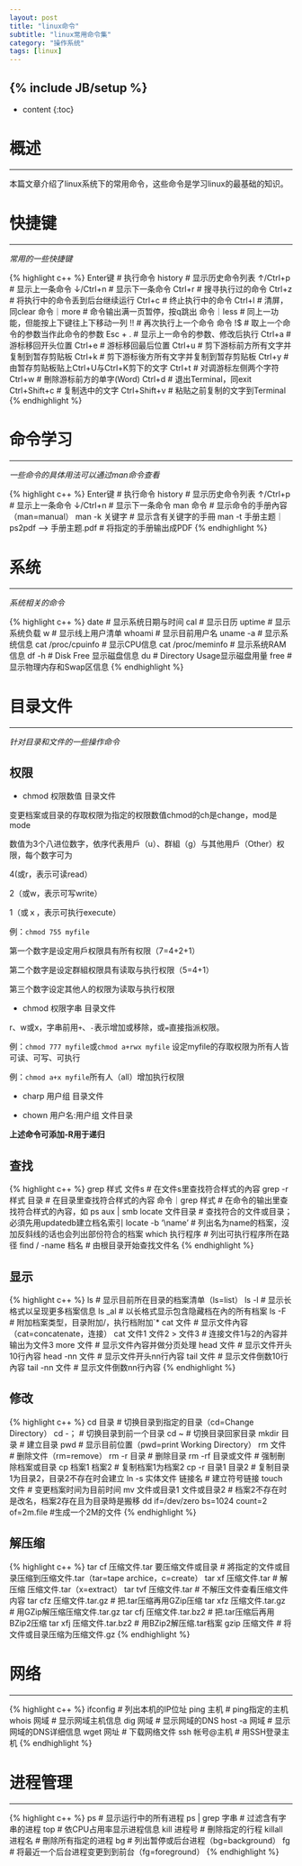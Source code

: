 ```yaml
---
layout: post
title: "linux命令"
subtitle: "linux常用命令集"
category: "操作系统"
tags: [linux]
---
```

{% include JB/setup %}
---
* content
{:toc}

# 概述 #
---

本篇文章介绍了linux系统下的常用命令，这些命令是学习linux的最基础的知识。

# 快捷键 #
---

*常用的一些快捷键*

{% highlight c++ %}
Enter键         # 执行命令
history         # 显示历史命令列表
↑/Ctrl+p        # 显示上一条命令
↓/Ctrl+n        # 显示下一条命令
Ctrl+r          # 搜寻执行过的命令
Ctrl+z          # 将执行中的命令丢到后台继续运行
Ctrl+c          # 终止执行中的命令
Ctrl+l          # 清屏，同clear
命令｜more      # 命令输出满一页暂停，按q跳出
命令｜less      # 同上一功能，但能按上下键往上下移动一列
!!              # 再次执行上一个命令
命令 !$         # 取上一个命令的参数当作此命令的参数
Esc + .         # 显示上一命令的参数、修改后执行
Ctrl+a          # 游标移回开头位置
Ctrl+e          # 游标移回最后位置
Ctrl+u          # 剪下游标前方所有文字并复制到暂存剪贴板
Ctrl+k          # 剪下游标後方所有文字并复制到暂存剪贴板
Ctrl+y          # 由暂存剪贴板贴上Ctrl+U与Ctrl+K剪下的文字
Ctrl+t          # 对调游标左侧两个字符
Ctrl+w          # 刪除游标前方的单字(Word)
Ctrl+d          # 退出Terminal，同exit
Ctrl+Shift+c    # 复制选中的文字
Ctrl+Shift+v    # 粘贴之前复制的文字到Terminal
{% endhighlight %}

# 命令学习 #
---

*一些命令的具体用法可以通过man命令查看*

{% highlight c++ %}
Enter键         # 执行命令
history         # 显示历史命令列表
↑/Ctrl+p        # 显示上一条命令
↓/Ctrl+n        # 显示下一条命令
man 命令        # 显示命令的手册內容（man=manual）
man -k 关键字   # 显示含有关键字的手冊
man -t 手册主题｜ps2pdf –> 手册主题.pdf # 将指定的手册输出成PDF
{% endhighlight %}

# 系统 #
---

*系统相关的命令*

{% highlight c++ %}
date                # 显示系统日期与时间
cal                 # 显示日历
uptime              # 显示系统负载
w                   # 显示线上用户清单
whoami              # 显示目前用户名
uname -a            # 显示系统信息
cat /proc/cpuinfo   # 显示CPU信息
cat /proc/meminfo   # 显示系统RAM信息
df -h               # Disk Free 显示磁盘信息
du                  # Directory Usage显示磁盘用量
free                # 显示物理内存和Swap区信息
{% endhighlight %}

# 目录文件 #
---

*针对目录和文件的一些操作命令*

## 权限 ##

- chmod 权限数值 目录文件

变更档案或目录的存取权限为指定的权限数值chmod的ch是change，mod是mode

数值为3个八进位数字，依序代表用戶（u）、群組（g）与其他用戶（Other）权限，每个数字可为

4(或r，表示可读read）

2（或w，表示可写write）

1（或ｘ，表示可执行execute）

例：`chmod 755 myfile`

第一个数字是设定用戶权限具有所有权限（7=4+2+1）

第二个数字是设定群組权限具有读取与执行权限（5=4+1）

第三个数字设定其他人的权限为读取与执行权限

- chmod 权限字串 目录文件

r、w或x，字串前用`+`、`-`表示增加或移除，或`=`直接指派权限。

例：`chmod 777 myfile`或`chmod a+rwx myfile` 设定myfile的存取权限为所有人皆可读、可写、可执行

例：`chmod a+x myfile`所有人（all）增加执行权限

- charp 用户组 目录文件

- chown 用户名:用户组 文件目录

**上述命令可添加-R用于递归**


## 查找 ##

{% highlight c++ %}
grep 样式 文件s       # 在文件s里查找符合样式的內容
grep -r 样式 目录     # 在目录里查找符合样式的內容
命令｜grep 样式       # 在命令的输出里查找符合样式的內容，如 ps aux | smb
locate 文件目录       # 查找符合的文件或目录；必須先用updatedb建立档名索引
locate -b ‘\name’     # 列出名为name的档案，沒加反斜线的话也会列出部份符合的档案
which 执行程序        # 列出可执行程序所在路径
find / -name 档名     # 由根目录开始查找文件名
{% endhighlight %}

## 显示 ##

{% highlight c++ %}
ls          # 显示目前所在目录的档案清单（ls=list）
ls -l       # 显示长格式以呈现更多档案信息
ls _al      # 以长格式显示包含隐藏档在內的所有档案
ls -F       # 附加档案类型，目录附加/，执行档附加`*
cat 文件    # 显示文件內容（cat=concatenate，连接）
cat 文件1 文件2 > 文件3  # 连接文件1与2的內容并输出为文件3
more 文件       # 显示文件內容并做分页处理
head 文件       # 显示文件开头10行內容
head -nn 文件   # 显示文件开头nn行內容
tail 文件       # 显示文件倒数10行內容
tail -nn 文件   # 显示文件倒数nn行內容
{% endhighlight %}

## 修改 ##

{% highlight c++ %}
cd 目录      # 切换目录到指定的目录（cd=Change Directory）
cd -；       # 切换目录到前一个目录
cd ~         # 切换目录回家目录
mkdir 目录   # 建立目录
pwd          # 显示目前位置（pwd=print Working Directory）
rm 文件      # 删除文件（rm=remove）
rm -r 目录   # 删除目录
rm -rf 目录或文件   # 强制刪除档案或目录
cp 档案1 档案2      # 复制档案1为档案2
cp -r 目录1 目录2   # 复制目录1为目录2，目录2不存在时会建立
ln -s 实体文件 链接名       # 建立符号链接
touch 文件                  # 变更档案时间为目前时间
mv 文件或目录1 文件或目录2  # 档案2不存在时是改名，档案2存在且为目录時是搬移
dd if=/dev/zero bs=1024 count=2 of=2m.file #生成一个2M的文件
{% endhighlight %}

## 解压缩 ##

{% highlight c++ %}
tar cf 压缩文件.tar 要压缩文件或目录 # 將指定的文件或目录压缩到压缩文件.tar（tar=tape archice，c=create）
tar xf 压缩文件.tar                # 解压缩 压缩文件.tar（x=extract）
tar tvf 压缩文件.tar               # 不解压文件查看压缩文件内容
tar cfz 压缩文件.tar.gz            # 把.tar压缩再用GZip压缩
tar xfz 压缩文件.tar.gz            # 用GZip解压缩压缩文件.tar.gz
tar cfj 压缩文件.tar.bz2           # 把.tar压缩后再用BZip2压缩
tar xfj 压缩文件.tar.bz2           # 用BZip2解压缩.tar档案
gzip 压缩文件                      # 将文件或目录压缩为压缩文件.gz
{% endhighlight %}

# 网络 #
---

{% highlight c++ %}
ifconfig       # 列出本机的IP位址
ping 主机      # ping指定的主机
whois 网域     # 显示网域主机信息
dig 网域       # 显示网域的DNS
host -a 网域   # 显示网域的DNS详细信息
wget 网址      # 下载网络文件
ssh 帐号@主机  # 用SSH登录主机
{% endhighlight %}

# 进程管理 #
---

{% highlight c++ %}
ps               # 显示运行中的所有进程
ps | grep 字串   # 过滤含有字串的进程
top              # 依CPU占用率显示进程信息
kill 进程号      # 刪除指定的行程
killall 进程名   # 刪除所有指定的进程
bg               # 列出暂停或后台进程（bg=background）
fg               # 将最近一个后台进程变更到到前台（fg=foreground）
{% endhighlight %}
